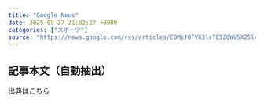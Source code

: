 ```yaml
---
title: "Google News"
date: 2025-09-27 21:02:27 +0900
categories: ["スポーツ"]
source: "https://news.google.com/rss/articles/CBMif0FVX3lxTE5ZQWV5X25leW5hejNDNVNRc3FmOGprRG5GeURuTFJVN1pjUUlBekF3WUpGeTBQX3BveGVjTjFWb1FGMUFYZGlpSnRreXJVX3Q5ekJKMDFyS1JubklCSkdjWnRqMjVfdG9TNjVmUDJxUTdqZjRNLXpydDd1NmxBOGM?oc=5"
---
```


## 記事本文（自動抽出）
<body class="y0K44d EA71Tc" id="readabilityBody"></body>

[出典はこちら](https://news.google.com/rss/articles/CBMif0FVX3lxTE5ZQWV5X25leW5hejNDNVNRc3FmOGprRG5GeURuTFJVN1pjUUlBekF3WUpGeTBQX3BveGVjTjFWb1FGMUFYZGlpSnRreXJVX3Q5ekJKMDFyS1JubklCSkdjWnRqMjVfdG9TNjVmUDJxUTdqZjRNLXpydDd1NmxBOGM?oc=5)
